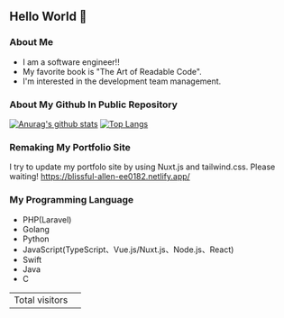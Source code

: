 ## Hello World 👋
### About Me
- I am a software engineer!!  
- My favorite book is "The Art of Readable Code".
- I'm interested in the development team management. 

### About My Github In Public Repository
[![Anurag's github stats](https://github-readme-stats.vercel.app/api?username=KazuwoKiwame12&show_icons=true&theme=dark)](https://github.com/anuraghazra/github-readme-stats)
[![Top Langs](https://github-readme-stats.vercel.app/api/top-langs/?username=KazuwoKiwame12&layout=compact&theme=dark)](https://github.com/anuraghazra/github-readme-stats)

### Remaking My Portfolio Site
I try to update my portfolo site by using Nuxt.js and tailwind.css.
Please waiting!
https://blissful-allen-ee0182.netlify.app/
### My Programming Language
- PHP(Laravel)
- Golang
- Python
- JavaScript(TypeScript、Vue.js/Nuxt.js、Node.js、React)
- Swift
- Java
- C

<table>
  <tr>
    <td>Total visitors</td>
    <td><img src="https://profile-counter.glitch.me/KazuwoKiwam12/count.svg" alt="" /></td>
  </tr>
</table>
